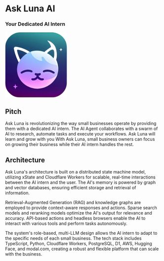 # Ask Luna AI
### Your Dedicated AI Intern

[<img alt="Ask Luna Logo" width="200" src="./askluna-logo.png" />]()



## Pitch

Ask Luna is revolutionizing the way small businesses operate by providing them with a dedicated AI intern. The AI Agent collaborates with a swarm of AI to research, automate tasks and execute your workflows.  Ask Luna will learn and grow with you With Ask Luna, small business owners can focus on growing their business while their AI intern handles the rest. 

## Architecture

Ask Luna's architecture is built on a distributed state machine model, utilizing xState and Cloudflare Workers for scalable, real-time interactions between the AI intern and the user. The AI's memory is powered by graph and vector databases, ensuring efficient storage and retrieval of information.

Retrieval-Augmented Generation (RAG) and knowledge graphs are employed to provide context-aware responses and actions. Sparse search models and reranking models optimize the AI's output for relevance and accuracy. API-based actions and headless browsers enable the AI to interact with various tools and perform tasks autonomously.

The system's role-based, multi-LLM design allows the AI intern to adapt to the specific needs of each small business. The tech stack includes TypeScript, Python, Cloudflare Workers, PostgreSQL, D1, AWS, Hugging Face, and modal.com, creating a robust and flexible platform that can scale with the business.
